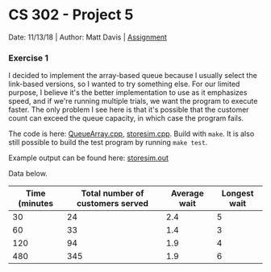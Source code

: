 # CS 302 - Project 5
Date: 11/13/18 | Author: Matt Davis | [Assignment](./cs302-hw5.pdf)

### Exercise 1
I decided to implement the array-based queue because I usually select
the link-based versions, so I wanted to try something else. For our
limited purpose, I believe it's the better implementation to use as
it emphasizes speed, and if we're running multiple trials, we want the
program to execute faster. The only problem I see here is that it's
possible that the customer count can exceed the queue capacity, in which
case the program fails.

The code is here: [QueueArray.cpp](./QueueArray.cpp),
[storesim.cpp](./storesim.cpp). Build with `make`.
It is also still possible to build the test program by running
`make test`.

Example output can be found here: [storesim.out](./storesim.out)

Data below.

| Time (minutes | Total number of customers served | Average wait | Longest wait |
|---------------|----------------------------------|--------------|--------------|
| 30            | 24                               | 2.4          | 5            |
| 60            | 33                               | 1.4          | 3            |
| 120           | 94                               | 1.9          | 4            |
| 480           | 345                              | 1.9          | 6            |

